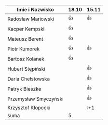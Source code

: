 Imie i Nazwisko  | 18.10 | 15.11 |
---------------- | ----- | ----- |
Radosław Mariowski | :+1: | :+1: |
Kacper Kempski | :+1: ||
Mateusz Berent | :+1: ||
Piotr Kumorek	 | :+1:	| :+1: |   	
Bartosz Kolanek	 | :+1:	| 
Hubert Stępiński |      |:+1:|
Daria Chełstowska |        | :+1: |
Patryk Bieszke |        | :+1: |
Przemysław Smyczyński |        | :+1: |
Krzysztof Kłopocki  |     | :+1  |
suma             | 5   ||
